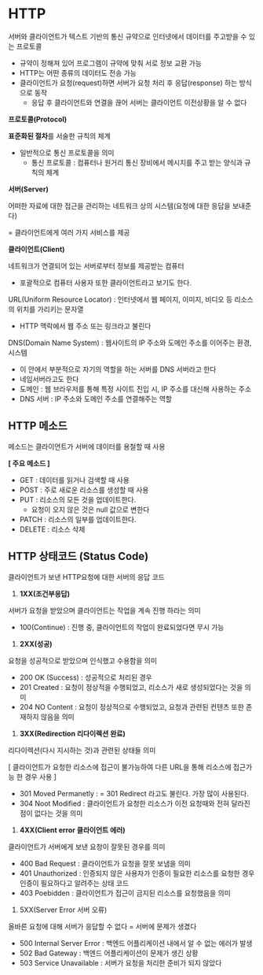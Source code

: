 # HTTP

서버와 클라이언트가 텍스트 기반의 통신 규약으로 인터넷에서 데이터를 주고받을 수 있는 프로토콜

- 규약이 정해져 있어 프로그램이 규약에 맞춰 서로 정보 교환 가능
- HTTP는 어떤 종류의 데이터도 전송 가능
- 클라이언트가 요청(request)하면 서버가 요청 처리 후 응답(response) 하는 방식으로 동작
  - 응답 후 클라이언트와 연결을 끊어 서버는 클라이언트 이전상황을 알 수 없다

**프로토콜(Protocol)**

**표준화된 절차**를 서술한 규칙의 체계

- 일반적으로 통신 프로토콜을 의미
  - 통신 프로토콜 : 컴퓨터나 원거리 통신 장비에서 메시지를 주고 받는 양식과 규칙의 체계

**서버(Server)**

어떠한 자료에 대한 접근을 관리하는 네트워크 상의 시스템(요청에 대한 응답을 보내준다)

= 클라이언트에게 여러 가지 서비스를 제공

**클라이언트(Client)**

네트워크가 연결되어 있는 서버로부터 정보를 제공받는 컴퓨터

- 포괄적으로 컴퓨터 사용자 또한 클라이언트라고 보기도 한다.

URL(Uniform Resource Locator) : 인터넷에서 웹 페이지, 이미지, 비디오 등 리소스의 위치를 가리키는 문자열

- HTTP 맥락에서 웹 주소 또는 링크라고 불린다

DNS(Domain Name System) : 웹사이트의 IP 주소와 도메인 주소를 이어주는 환경, 시스템

- 이 안에서 부분적으로 자기의 역할을 하는 서버를 DNS 서버라고 한다
- 네임서버라고도 한다
- 도메인 : 웹 브라우저를 통해 특정 사이트 진입 시,  IP 주소를 대신해 사용하는 주소
- DNS 서버 : IP 주소와 도메인 주소를 연결해주는 역할

## HTTP 메소드

메소드는 클라이언트가 서버에 데이터를 용철할 때 사용

**[ 주요 메소드 ]**

- GET : 데이터를 읽거나 검색할 때 사용
- POST : 주로 새로운 리소스를 생성할 때 사용
- PUT : 리소스의 모든 것을 업데이트한다.
  - 요청이 오지 않은 것은 null 값으로 변한다
- PATCH : 리소스의 일부를 업데이트한다.
- DELETE : 리소스 삭제

## HTTP 상태코드 (Status Code)

클라이언트가 보낸 HTTP요청에 대한 서버의 응답 코드

1. **1XX(조건부응답)**

서버가 요청을 받았으며 클라이언트는 작업을 계속 진행 하라는 의미

- 100(Continue) : 진행 중, 클라이언트의 작업이 완료되었다면 무시 가능

1. **2XX(성공)**

요청을 성공적으로 받았으며 인식했고 수용함을 의미

- 200 OK (Success) : 성공적으로 처리된 경우
- 201 Created : 요청이 정상적을 수행되었고, 리소스가 새로 생성되었다는 것을 의미
- 204 NO Content : 요청이 정상적으로 수행되었고, 요청과 관련된 컨텐츠 또한 존재하지 않음을 의미

1. **3XX(Redirection 리다이렉션 완료)**

리다이렉션(다시 지시하는 것)과 관련된 상태들 의미

[ 클라이언트가 요청한 리소스에 접근이 불가능하여 다른 URL을 통해 리소스에 접근가능 한 경우 사용 ]

- 301 Moved Permanetly : = 301 Redirect 라고도 불린다. 가장 많이 사용된다.
- 304 Noot Modified : 클라이언트가 요청한 리소스가 이전 요청때와 전혀 달라진 점이 없다는 것을 의미

1. **4XX(Client error 클라이언트 에러)**

클라이언트가 서버에게 보낸 요청이 잘못된 경우를 의미

- 400 Bad Request : 클라이언트가 요청을 잘못 보냄을 의미
- 401 Unauthorized : 인증되지 않은 사용자가 인증이 필요한 리소스를 요청한 경우 인증이 필요하다고 알려주는 상태 코드
- 403 Poebidden : 클라이언트가 접근이 금지된 리소스를 요청했음을 의미

1. 5XX(Server Error 서버 오류)

올바른 요청에 대해 서버가 응답할 수 없다 = 서버에 문제가 생겼다

- 500 Internal Server Error : 백엔드 어플리케이션 내에서 알 수 없는 에러가 발생
- 502 Bad Gateway : 백엔드 어플리케이션이 문제가 생긴 상황
- 503 Service Unavailable : 서버가 요청을 처리한 준비가 되지 않았다
